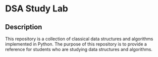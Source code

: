 # DSA Study Lab

## Description

This repository is a collection of classical data structures and algorithms implemented in Python. The purpose of this repository is to provide a reference for students who are studying data structures and algorithms.
